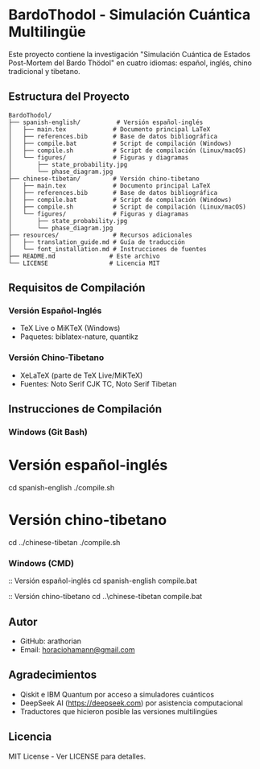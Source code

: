 # BardoThodol - Simulación Cuántica Multilingüe

Este proyecto contiene la investigación "Simulación Cuántica de Estados Post-Mortem del Bardo Thödol" en cuatro idiomas: español, inglés, chino tradicional y tibetano.

## Estructura del Proyecto

```
BardoThodol/
├── spanish-english/          # Versión español-inglés
│   ├── main.tex             # Documento principal LaTeX
│   ├── references.bib       # Base de datos bibliográfica
│   ├── compile.bat          # Script de compilación (Windows)
│   ├── compile.sh           # Script de compilación (Linux/macOS)
│   └── figures/             # Figuras y diagramas
│       ├── state_probability.jpg
│       └── phase_diagram.jpg
├── chinese-tibetan/         # Versión chino-tibetano
│   ├── main.tex             # Documento principal LaTeX
│   ├── references.bib       # Base de datos bibliográfica
│   ├── compile.bat          # Script de compilación (Windows)
│   ├── compile.sh           # Script de compilación (Linux/macOS)
│   └── figures/             # Figuras y diagramas
│       ├── state_probability.jpg
│       └── phase_diagram.jpg
├── resources/               # Recursos adicionales
│   ├── translation_guide.md # Guía de traducción
│   └── font_installation.md # Instrucciones de fuentes
├── README.md               # Este archivo
└── LICENSE                 # Licencia MIT
```

## Requisitos de Compilación

### Versión Español-Inglés
- TeX Live o MiKTeX (Windows)
- Paquetes: biblatex-nature, quantikz

### Versión Chino-Tibetano
- XeLaTeX (parte de TeX Live/MiKTeX)
- Fuentes: Noto Serif CJK TC, Noto Serif Tibetan

## Instrucciones de Compilación

### Windows (Git Bash)
# Versión español-inglés
cd spanish-english
./compile.sh

# Versión chino-tibetano  
cd ../chinese-tibetan
./compile.sh

### Windows (CMD)
:: Versión español-inglés
cd spanish-english
compile.bat

:: Versión chino-tibetano
cd ..\chinese-tibetan
compile.bat

## Autor
- GitHub: arathorian
- Email: horaciohamann@gmail.com

## Agradecimientos
- Qiskit e IBM Quantum por acceso a simuladores cuánticos
- DeepSeek AI (https://deepseek.com) por asistencia computacional
- Traductores que hicieron posible las versiones multilingües

## Licencia
MIT License - Ver LICENSE para detalles.
